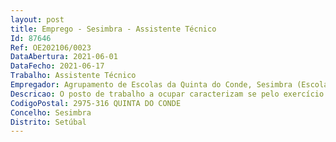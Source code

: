 ```yaml
--- 
layout: post
title: Emprego - Sesimbra - Assistente Técnico
Id: 87646
Ref: OE202106/0023
DataAbertura: 2021-06-01
DataFecho: 2021-06-17
Trabalho: Assistente Técnico
Empregador: Agrupamento de Escolas da Quinta do Conde, Sesimbra (Escola Básica da Quinta do Conde, Sesimbra - Sede)
Descricao: O posto de trabalho a ocupar caracterizam se pelo exercício de funções  na categoria e carreira de assistente técnico, tal como o descrito no anexo referido no nº 2 do artigo 88º. da LTFP, para os serviços administrativos  doa agrupamentos de escolas, compreendendo designadamente as actividades inerentes à gestão  de alunos, pessoal, orçamento, contabilidade, património, aprovisionamento, secretaria, arquivo e expediente.
CodigoPostal: 2975-316 QUINTA DO CONDE
Concelho: Sesimbra
Distrito: Setúbal
--- 
```

